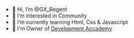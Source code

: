 - 👋 Hi, I’m @GX_Regent
- 👀 I’m interested in Community
- 🌱 I’m currently learning Html, Css & Javascript
- 💠 I'm Owner of [Development Accademy](https://discord.gg/c92ySfQwCM)


<!---
Esplosioneh/Esplosioneh is a ✨ special ✨ repository because its `README.md` (this file) appears on your GitHub profile.
You can click the Preview link to take a look at your changes.
--->
